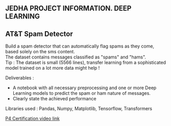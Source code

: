 ## JEDHA PROJECT INFORMATION. DEEP LEARNING 

## AT&T Spam Detector

Build a spam detector that can automatically flag spams as they come, based solely on the sms content.<br>
The dataset contains messages classified as "spams" and "hams".
<br>
Tip :
The dataset is small (5566 lines), transfer learning from a sophisticated model trained on a lot more data might help !

Deliverables :
- A notebook with all necessary preprocessing and one or more Deep Learning models to predict the spam or ham nature of messages.
- Clearly state the achieved performance

Libraries used :
Pandas, Numpy, Matplotlib, Tensorflow, Transformers

<a href="https://share.vidyard.com/watch/GdMxMDJh5u51YXXHVB8Fuw?">P4 Certification video link</a> 
